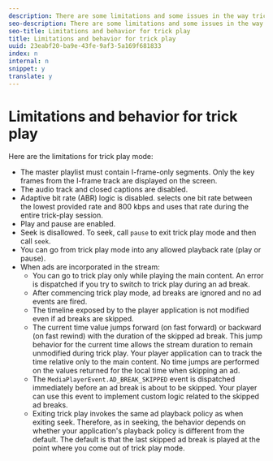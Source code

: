 ```yaml
---
description: There are some limitations and some issues in the way trick play mode behaves.
seo-description: There are some limitations and some issues in the way trick play mode behaves.
seo-title: Limitations and behavior for trick play
title: Limitations and behavior for trick play
uuid: 23eabf20-ba9e-43fe-9af3-5a169f681833
index: n
internal: n
snippet: y
translate: y
---
```


# Limitations and behavior for trick play


<a id="section_8B88E281A0FA4661B4C2C70A0ABED57C"></a>

Here are the limitations for trick play mode: 
* The master playlist must contain I-frame-only segments. Only the key frames from the I-frame track are displayed on the screen.
* The audio track and closed captions are disabled.
* Adaptive bit rate (ABR) logic is disabled.  <!-- PH element: phrases/primetime-sdk-name --> selects one bit rate between the lowest provided rate and 800 kbps and uses that rate during the entire trick-play session.
* Play and pause are enabled.
* Seek is disallowed. To seek, call `pause` to exit trick play mode and then call `seek`.
* You can go from trick play mode into any allowed playback rate (play or pause).
* When ads are incorporated in the stream: 
    * You can go to trick play only while playing the main content. An error is dispatched if you try to switch to trick play during an ad break.
    * After commencing trick play mode, ad breaks are ignored and no ad events are fired.
    * The timeline exposed by  <!-- PH element: phrases/primetime-sdk-name --> to the player application is not modified even if ad breaks are skipped.
    * The current time value jumps forward (on fast forward) or backward (on fast rewind) with the duration of the skipped ad break. This jump behavior for the current time allows the stream duration to remain unmodified during trick play. Your player application can  to track the time relative only to the main content. No time jumps are performed on the values returned for the local time when skipping an ad.
    * The `MediaPlayerEvent.AD_BREAK_SKIPPED` event is dispatched immediately before an ad break is about to be skipped. Your player can use this event to implement custom logic related to the skipped ad breaks.
    * Exiting trick play invokes the same ad playback policy as when exiting seek. Therefore, as in seeking, the behavior depends on whether your application's playback policy is different from the default. The default is that the last skipped ad break is played at the point where you come out of trick play mode.



